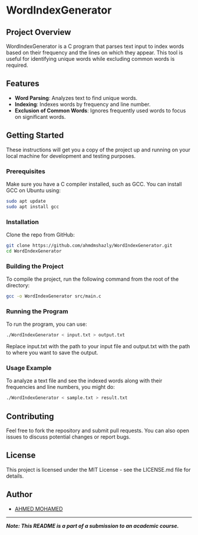 # WordIndexGenerator

## Project Overview
WordIndexGenerator is a C program that parses text input to index words based on their frequency and the lines on which they appear. This tool is useful for identifying unique words while excluding common words is required.

## Features
- **Word Parsing**: Analyzes text to find unique words.
- **Indexing**: Indexes words by frequency and line number.
- **Exclusion of Common Words**: Ignores frequently used words to focus on significant words.

## Getting Started
These instructions will get you a copy of the project up and running on your local machine for development and testing purposes.

### Prerequisites
Make sure you have a C compiler installed, such as GCC. You can install GCC on Ubuntu using:

```bash
sudo apt update
sudo apt install gcc
```

### Installation
Clone the repo from GitHub:
```bash
git clone https://github.com/ahmdmshazly/WordIndexGenerator.git
cd WordIndexGenerator
```

### Building the Project
To compile the project, run the following command from the root of the directory:
```bash
gcc -o WordIndexGenerator src/main.c
```

### Running the Program
To run the program, you can use:

```bash
./WordIndexGenerator < input.txt > output.txt
```
Replace input.txt with the path to your input file and output.txt with the path to where you want to save the output.

### Usage Example
To analyze a text file and see the indexed words along with their frequencies and line numbers, you might do:

```bash
./WordIndexGenerator < sample.txt > result.txt
```

## Contributing
Feel free to fork the repository and submit pull requests. You can also open issues to discuss potential changes or report bugs.

## License
This project is licensed under the MIT License - see the LICENSE.md file for details.

## Author
- [AHMED MOHAMED](mailto:ahmdmshazly@cmu.edu)  


-------------------------

***Note: This README is a part of a submission to an academic course.***


